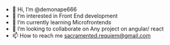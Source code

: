 - 👋 Hi, I’m @demonape666
- 👀 I’m interested in Front End development
- 🌱 I’m currently learning Microfrontends
- 💞️ I’m looking to collaborate on Any project on angular/ react
- 📫 How to reach me sacramented.requiem@gmail.com
<!---
demonape666/demonape666 is a ✨ special ✨ repository because its `README.md` (this file) appears on your GitHub profile.
You can click the Preview link to take a look at your changes.
--->
